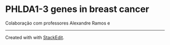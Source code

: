 # PHLDA1-3 genes in breast cancer

Colaboração com professores Alexandre Ramos e 

---
Created with with [StackEdit](https://stackedit.io/app).
<!--stackedit_data:
eyJoaXN0b3J5IjpbLTc3MDAyMTk0OV19
-->